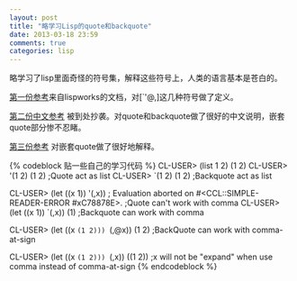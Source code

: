 ```yaml
---
layout: post
title: "略学习Lisp的quote和backquote"
date: 2013-03-18 23:59
comments: true
categories: lisp
---
```

略学习了lisp里面奇怪的符号集，解释这些符号上，人类的语言基本是苍白的。

[第一份参考](http://www.lispworks.com/documentation/HyperSpec/Body/02_df.htm)来自lispworks的文档，对[`'@,]这几种符号做了定义。

[第二份中文参考](http://wenku.it168.com/d_000648782.shtml) 被到处抄袭。对quote和backquote做了很好的中文说明，嵌套quote部分惨不忍睹。

[第三份参考](http://stackoverflow.com/questions/7549550/using-two-backquotes-and-commas-common-lisp) 对嵌套quote做了很好地解释。

{% codeblock 贴一些自己的学习代码 %}
CL-USER> (list 1 2)
(1 2)
CL-USER> '(1 2)
(1 2) ;Quote act as list
CL-USER> `(1 2)
(1 2) ;Backquote act as list

CL-USER> (let ((x 1)) '(,x))
; Evaluation aborted on #<CCL::SIMPLE-READER-ERROR #xC78878E>. ;Quote can't work with comma
CL-USER> (let ((x 1)) `(,x))
(1) ;Backquote can work with comma

CL-USER> (let ((x `(1 2))) `(,@x))
(1 2) ;BackQuote can work with comma-at-sign

CL-USER> (let ((x `(1 2))) `(,x))
((1 2)) ;x will not be "expand" when use comma instead of comma-at-sign
{% endcodeblock %}